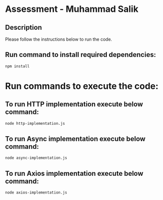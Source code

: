 # Assessment - Muhammad Salik

## Description

Please follow the instructions below to run the code.

## Run command to install required dependencies:

```bash
npm install
```

# Run commands to execute the code:

## To run HTTP implementation execute below command:

```bash
node http-implementation.js
```

## To run Async implementation execute below command:

```bash
node async-implementation.js
```

## To run Axios implementation execute below command:

```bash
node axios-implementation.js
```
